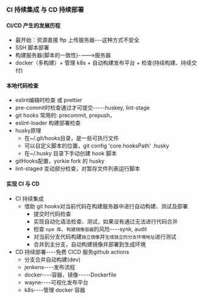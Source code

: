 ### CI 持续集成 与 CD 持续部署

#### CI/CD 产生的发展历程

+ 最开始：资源直接 ftp 上传服务器---这种方式不安全
+ SSH 脚本部署
+ 构建服务器(脚本的一致性)---->服务器
+ docker（多构建）+ 管理 k8s + 自动构建发布平台 + 检查(持续构建、持续交付)

#### 本地代码检查

+ eslint编辑时检查 或 prettier
+ pre-commit时检查通过才可提交-----huskey, lint-stage
+ git hooks 常用的: precommit, prepush，
+ eslint-loader 构建部署检查
+ husky原理
  + 在~/.git/hooks目录，是一些可执行文件
  + 可以自定义脚本的位置，git config 'core.hooksPath' .husky
  + 在~/.husky 目录下手动创建 hook 脚本
+ gitHooks配置，yorkie fork 的 husky
+ lint-staged 变动部分检查，对暂存文件列表运行脚本

#### 实现 CI 与 CD

+ CI 持续集成
  + 借助 git hooks对当前代码在构建服务器中进行自动构建、测试及部署
    + 提交时代码检查
    + 实现自动化语法检查、测试，如果没有通过无法进行代码合并
    + 检查 `npm 库`、`构建镜像容器`的风险----synk, audit
    + 对当前分支代码构建`独立镜像`并`生成独立的分支环境地址`进行测试
    + 合并到主分支，自动构建镜像并部署到生成环境
+ CD 持续部署----免费 CICD 服务github actions
  + 分支合并自动构建(dev)
  + jenkens----发布流程
  + docker----容器，镜像-----Dockerfile
  + wayne----可视化发布平台
  + k8s----管理 docker 容器

